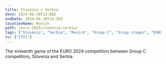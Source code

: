 ```yaml
---
title: Slovenia v Serbia
date: 2024-06-20T13:00Z
endDate: 2024-06-20T14:50Z
locationName: Munich
path: /euro-2024/slovenia-serbia/
tags: ["Slovenia", "Serbia", "Munich", "Group C", "Group stages", "EURO 2024"]
tv: ["ITV1"]
---
```

The sixteenth game of the EURO 2024 competition between Group C competitors, Slovenia and Serbia.
